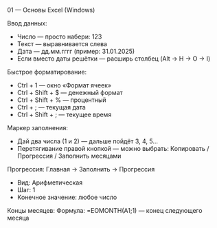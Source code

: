 01 — Основы Excel (Windows)

Ввод данных:
- Число — просто набери: 123
- Текст — выравнивается слева
- Дата — дд.мм.гггг (пример: 31.01.2025)
- Если вместо даты решётки — расширь столбец (Alt → H → O → I)

Быстрое форматирование:
- Ctrl + 1 — окно «Формат ячеек»
- Ctrl + Shift + $ — денежный формат
- Ctrl + Shift + % — процентный
- Ctrl + ; — текущая дата
- Ctrl + Shift + ; — текущее время

Маркер заполнения:
- Дай два числа (1 и 2) — дальше пойдёт 3, 4, 5…
- Перетягивание правой кнопкой — можно выбрать: Копировать / Прогрессия / Заполнить месяцами

Прогрессия:
Главная → Заполнить → Прогрессия
- Вид: Арифметическая
- Шаг: 1
- Конечное значение: любое число

Концы месяцев:
Формула: =EOMONTH(A1;1) — конец следующего месяца
